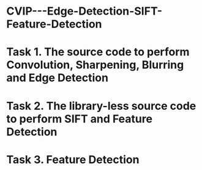 # CVIP---Edge-Detection-SIFT-Feature-Detection

# Task 1. The source code to perform Convolution, Sharpening, Blurring and Edge Detection
# Task 2. The library-less source code to perform SIFT and Feature Detection
# Task 3. Feature Detection
